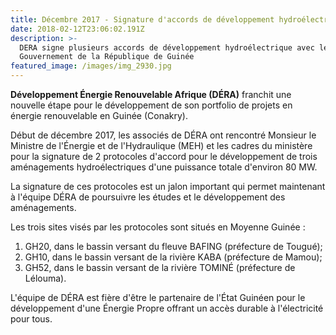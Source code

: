 ```yaml
---
title: Décembre 2017 - Signature d'accords de développement hydroélectrique en Guinée
date: 2018-02-12T23:06:02.191Z
description: >-
  DERA signe plusieurs accords de développement hydroélectrique avec le
  Gouvernement de la République de Guinée
featured_image: /images/img_2930.jpg
---
```

**Développement Énergie Renouvelable Afrique (DÉRA)** franchit une nouvelle étape pour le développement de son portfolio de projets en énergie renouvelable en Guinée (Conakry). 

Début de décembre 2017, les associés de DÉRA ont rencontré Monsieur le Ministre de l'Énergie et de l'Hydraulique (MEH) et les cadres du ministère pour la signature de 2 protocoles d'accord pour le développement de trois aménagements hydroélectriques d'une puissance totale d'environ 80 MW. 

La signature de ces protocoles est un jalon important qui permet maintenant à l'équipe DÉRA de poursuivre les études et le développement des aménagements. 

Les trois sites visés par les protocoles sont situés en Moyenne Guinée :

1. GH20, dans le bassin versant du fleuve BAFING (préfecture de Tougué);
2. GH10, dans le bassin versant de la rivière KABA (préfecture de Mamou);
3. GH52, dans le bassin versant de la rivière TOMINÉ (préfecture de Lélouma).

L'équipe de DÉRA est fière d'être le partenaire de l'État Guinéen pour le développement d'une Énergie Propre offrant un accès durable à l'électricité pour tous.
